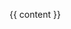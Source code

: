 <!doctype html>
<!-- layout.main -->
<html class="no-js" lang="{{ lang }}">

<head>
  <meta charset="utf-8">
  <meta name="viewport" content="width=device-width,initial-scale=1">
  <title>{{ title }}</title>
  <link rel="stylesheet" href="assets/main/css/style.css">
  <meta name="description" content="">

  <meta property="og:title" content="">
  <meta property="og:type" content="">
  <meta property="og:url" content="">
  <meta property="og:image" content="">
  <meta property="og:image:alt" content="">

  <link rel="icon" href="assets/main/favicon.ico" sizes="any">
  <link rel="icon" href="assets/main/icon.svg" type="image/svg+xml">
  <link rel="apple-touch-icon" href="assets/main/icon.png">

  <link rel="manifest" href="{{ site.manifest }}">
  <meta name="theme-color" content="{{ theme_color }}">
</head>

<body>

  {{ content }}
  <script src="assets/main/js/app.js"></script>

</body>

</html>
